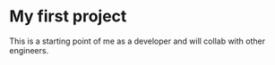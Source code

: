 # My first project

This is a starting point of me as a developer and will collab with other engineers.